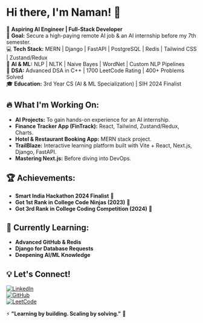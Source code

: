# Hi there, I'm Naman! 👋

🚀 **Aspiring AI Engineer | Full-Stack Developer**  
🎯 **Goal:** Secure a high-paying remote AI job & an AI internship before my 7th semester.  
💻 **Tech Stack:** MERN | Django | FastAPI | PostgreSQL | Redis | Tailwind CSS | Zustand/Redux  
🤖 **AI & ML:** NLP | NLTK | Naive Bayes | WordNet | Custom NLP Pipelines  
🧠 **DSA:** Advanced DSA in C++ | 1700 LeetCode Rating | 400+ Problems Solved  
🎓 **Education:** 3rd Year CS (AI & ML Specialization) | SIH 2024 Finalist  

## 🔥 What I'm Working On:
- **AI Projects:** To gain hands-on experience for an AI internship.
- **Finance Tracker App (FinTrack):** React, Tailwind, Zustand/Redux, Charts.
- **Hotel & Restaurant Booking App:** MERN stack project.
- **TrailBlaze:** Interactive learning platform built with Vite + React, Next.js, Django, FastAPI.
- **Mastering Next.js:** Before diving into DevOps.

## 🏆 Achievements:
- **Smart India Hackathon 2024 Finalist** 🏅
- **Got 1st Rank in College Code Ninjas (2023)** 🥇
- **Got 3rd Rank in College Coding Competition (2024)** 🥉


## 📖 Currently Learning:
- **Advanced GitHub & Redis**
- **Django for Database Requests**
- **Deepening AI/ML Knowledge**

## 💡 Let's Connect!
[![LinkedIn](https://img.shields.io/badge/LinkedIn-Connect-blue?logo=linkedin)](https://www.linkedin.com/in/naman411/)  
[![GitHub](https://img.shields.io/badge/GitHub-Follow-black?logo=github)](https://github.com/namanxdev)  
[![LeetCode](https://img.shields.io/badge/LeetCode-Profile-orange?logo=leetcode)](https://leetcode.com/naman_411)

⚡ **"Learning by building. Scaling by solving."** 🚀
